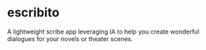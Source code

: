 # escribito
A lightweight scribe app leveraging IA to help you create wonderful dialogues for your novels or theater scenes.
